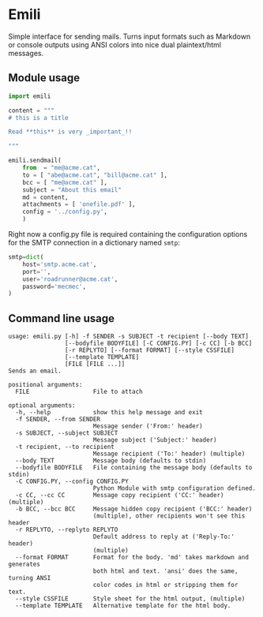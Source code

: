 # Emili

Simple interface for sending mails. Turns input formats
such as Markdown or console outputs using ANSI colors
into nice dual plaintext/html messages.


## Module usage


```python
import emili

content = """
# this is a title

Read **this** is very _important_!!

"""

emili.sendmail(
    from  = "me@acme.cat",
    to = [ "abe@acme.cat", "bill@acme.cat" ],
    bcc = [ "me@acme.cat" ],
    subject = "About this email"
    md = content,
    attachments = [ 'onefile.pdf' ],
	config = '../config.py',
    )
```


Right now a config.py file is required containing the configuration options
for the SMTP connection in a dictionary named `smtp`:

```python
smtp=dict(
    host='smtp.acme.cat',
    port='',
    user='roadrunner@acme.cat',
    password='mecmec',
)
```


## Command line usage

```
usage: emili.py [-h] -f SENDER -s SUBJECT -t recipient [--body TEXT]
                [--bodyfile BODYFILE] [-C CONFIG.PY] [-c CC] [-b BCC]
                [-r REPLYTO] [--format FORMAT] [--style CSSFILE]
                [--template TEMPLATE]
                [FILE [FILE ...]]
Sends an email.

positional arguments:
  FILE                  File to attach

optional arguments:
  -h, --help            show this help message and exit
  -f SENDER, --from SENDER
                        Message sender ('From:' header)
  -s SUBJECT, --subject SUBJECT
                        Message subject ('Subject:' header)
  -t recipient, --to recipient
                        Message recipient ('To:' header) (multiple)
  --body TEXT           Message body (defaults to stdin)
  --bodyfile BODYFILE   File containing the message body (defaults to stdin)
  -C CONFIG.PY, --config CONFIG.PY
                        Python Module with smtp configuration defined.
  -c CC, --cc CC        Message copy recipient ('CC:' header) (multiple)
  -b BCC, --bcc BCC     Message hidden copy recipient ('BCC:' header)
                        (multiple), other recipients won't see this header
  -r REPLYTO, --replyto REPLYTO
                        Default address to reply at ('Reply-To:' header)
                        (multiple)
  --format FORMAT       Format for the body. 'md' takes markdown and generates
                        both html and text. 'ansi' does the same, turning ANSI
                        color codes in html or stripping them for text.
  --style CSSFILE       Style sheet for the html output, (multiple)
  --template TEMPLATE   Alternative template for the html body.
```

